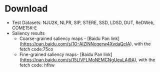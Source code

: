 # Download
- Test Datasets: NJU2K, NLPR, SIP, STERE, SSD, LDSD, DUT, ReDWeb, COME15K-E
- Saliency results
	- Coarse-grained saliency maps - [Baidu Pan link] (https://pan.baidu.com/s/1O-AIZlNNcqerw4XvdaQclA), with the fetch code:75co
	- Fine-grained saliency maps- [Baidu Pan link] (https://pan.baidu.com/s/15LlVFLMoNEMCNgUeuLAj9A), with the fetch code: hfhw
